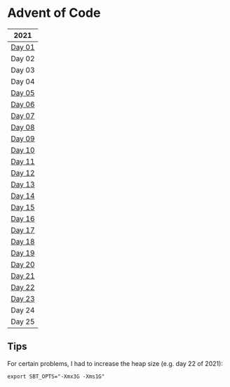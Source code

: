 # Advent of Code

| 2021                                             |
|--------------------------------------------------|
| [Day 01](src/main/scala/years/y2021/Day01.scala) |
| Day 02                                           |
| Day 03                                           |
| Day 04                                           |
| [Day 05](src/main/scala/years/y2021/Day05.scala) |
| [Day 06](src/main/scala/years/y2021/Day06.scala) |
| [Day 07](src/main/scala/years/y2021/Day07.scala) |
| [Day 08](src/main/scala/years/y2021/Day08.scala) |
| [Day 09](src/main/scala/years/y2021/Day09.scala) |
| [Day 10](src/main/scala/years/y2021/Day10.scala) |
| [Day 11](src/main/scala/years/y2021/Day11.scala) |
| [Day 12](src/main/scala/years/y2021/Day12.scala) |
| [Day 13](src/main/scala/years/y2021/Day13.scala) |
| [Day 14](src/main/scala/years/y2021/Day14.scala) |
| [Day 15](src/main/scala/years/y2021/Day15.scala) |
| [Day 16](src/main/scala/years/y2021/Day16.scala) |
| [Day 17](src/main/scala/years/y2021/Day17.scala) |
| [Day 18](src/main/scala/years/y2021/Day18.scala) |
| [Day 19](src/main/scala/years/y2021/Day19.scala) |
| [Day 20](src/main/scala/years/y2021/Day20.scala) |
| [Day 21](src/main/scala/years/y2021/Day21.scala) |
| [Day 22](src/main/scala/years/y2021/Day22.scala) |
| [Day 23](src/main/scala/years/y2021/Day23.scala) |
| Day 24                                           |
| Day 25                                           |

## Tips

For certain problems, I had to increase the heap size (e.g. day 22 of 2021):

```
export SBT_OPTS="-Xmx3G -Xms1G"
```
